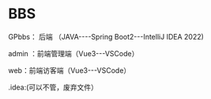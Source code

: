 # BBS

GPbbs： 后端 （JAVA----Spring Boot2---IntelliJ IDEA 2022)

admin ：前端管理端（Vue3---VSCode）

web：前端访客端（Vue3---VSCode）

.idea:(可以不管，废弃文件）
